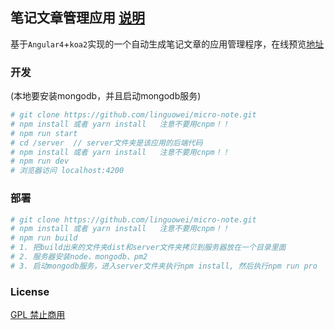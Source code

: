 ## 笔记文章管理应用 [说明](https://lweiwei.com/view/59b5f6947ee00a2998057748)

基于`Angular4`+`koa2`实现的一个自动生成笔记文章的应用管理程序，在线预览[地址](https://weiweinote.cn)
### 开发
(本地要安装mongodb，并且启动mongodb服务)

``` bash
# git clone https://github.com/linguowei/micro-note.git
# npm install 或者 yarn install   注意不要用cnpm！！
# npm run start
# cd /server  // server文件夹是该应用的后端代码
# npm install 或者 yarn install   注意不要用cnpm！！
# npm run dev
# 浏览器访问 localhost:4200
```
### 部署
``` bash
# git clone https://github.com/linguowei/micro-note.git
# npm install 或者 yarn install   注意不要用cnpm！！
# npm run build
# 1. 把build出来的文件夹dist和server文件夹拷贝到服务器放在一个目录里面
# 2. 服务器安装node、mongodb、pm2
# 3. 启动mongodb服务，进入server文件夹执行npm install, 然后执行npm run pro
```
### License
[GPL 禁止商用](https://www.oschina.net/question/54100_9455)
